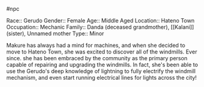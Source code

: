 #npc 

Race:: Gerudo
Gender:: Female
Age:: Middle Aged
Location:: Hateno Town
Occupation:: Mechanic
Family:: Danda (deceased grandmother), [[Kalani]] (sister), Unnamed mother
Type:: Minor

Makure has always had a mind for machines, and when she decided to move to Hateno Town, she was excited to discover all of the windmills. Ever since. she has been embraced by the community as the primary person capable of repairing and upgrading the windmills. In fact, she's been able to use the Gerudo's deep knowledge of lightning to fully electrify the windmill mechanism, and even start running electrical lines for lights across the city!
